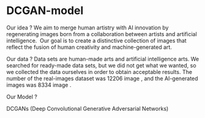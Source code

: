 # DCGAN-model
Our idea ?
We aim to merge human artistry with AI innovation by regenerating images born from a collaboration between artists and artificial intelligence. ​  Our goal is to create a distinctive collection of images that reflect the fusion of human creativity and machine-generated art. ​  ​

Our data ?
Data sets are human-made arts and artificial intelligence arts. We searched for ready-made data sets, but we did not get what we wanted, so we collected the data ourselves in order to obtain acceptable results. The number of the  real-images dataset was 12206 image , and the AI-generated images was 8334 image .


Our Model ?

DCGANs (Deep Convolutional Generative Adversarial Networks)​
